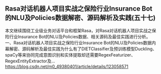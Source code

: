 ## Rasa对话机器人项目实战之保险行业Insurance Bot的NLU及Policies数据解密、源码解析及实践(五十七)

本文继续围绕工业级业务对话平台和框架Rasa，对Rasa对话机器人项目实战之保险行业Insurance Bot的NLU及Policies数据、相关源码及最佳实践进行分析。一、Rasa对话机器人项目实战之保险行业Insurance Bot的NLU及Policies数据内幕解密、源码解析及最佳实践为什么有了DIETClassifier及预训练模型Duckling、spaCy等来协同完成意图识别和实体提取却还需要RegexFeaturizer、RegexEntityExtractor及...
https://blog.csdn.net/m0_49380401/article/details/123058571

